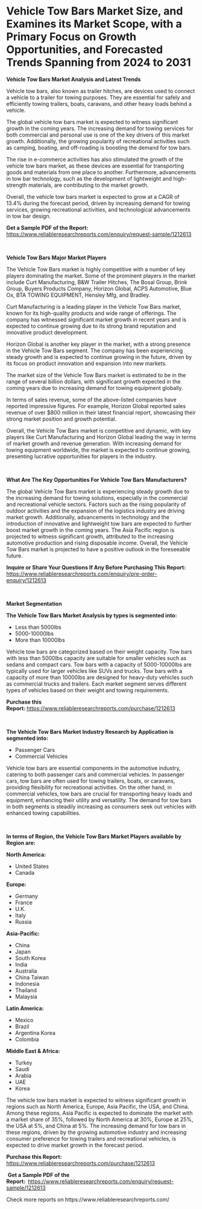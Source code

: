 <p><h1>Vehicle Tow Bars Market Size, and Examines its Market Scope, with a Primary Focus on Growth Opportunities, and Forecasted Trends Spanning from 2024 to 2031</h1></p><p><strong>Vehicle Tow Bars Market Analysis and Latest Trends</strong></p>
<p><p>Vehicle tow bars, also known as trailer hitches, are devices used to connect a vehicle to a trailer for towing purposes. They are essential for safely and efficiently towing trailers, boats, caravans, and other heavy loads behind a vehicle.</p><p>The global vehicle tow bars market is expected to witness significant growth in the coming years. The increasing demand for towing services for both commercial and personal use is one of the key drivers of this market growth. Additionally, the growing popularity of recreational activities such as camping, boating, and off-roading is boosting the demand for tow bars.</p><p>The rise in e-commerce activities has also stimulated the growth of the vehicle tow bars market, as these devices are essential for transporting goods and materials from one place to another. Furthermore, advancements in tow bar technology, such as the development of lightweight and high-strength materials, are contributing to the market growth.</p><p>Overall, the vehicle tow bars market is expected to grow at a CAGR of 13.4% during the forecast period, driven by increasing demand for towing services, growing recreational activities, and technological advancements in tow bar design.</p></p>
<p><strong>Get a Sample PDF of the Report:&nbsp;</strong> <a href="https://www.reliableresearchreports.com/enquiry/request-sample/1212613">https://www.reliableresearchreports.com/enquiry/request-sample/1212613</a></p>
<p>&nbsp;</p>
<p><strong>Vehicle Tow Bars Major Market Players</strong></p>
<p><p>The Vehicle Tow Bars market is highly competitive with a number of key players dominating the market. Some of the prominent players in the market include Curt Manufacturing, B&W Trailer Hitches, The Bosal Group, Brink Group, Buyers Products Company, Horizon Global, ACPS Automotive, Blue Ox, BTA TOWING EQUIPMENT, Hensley Mfg, and Bradley.</p><p>Curt Manufacturing is a leading player in the Vehicle Tow Bars market, known for its high-quality products and wide range of offerings. The company has witnessed significant market growth in recent years and is expected to continue growing due to its strong brand reputation and innovative product development.</p><p>Horizon Global is another key player in the market, with a strong presence in the Vehicle Tow Bars segment. The company has been experiencing steady growth and is expected to continue growing in the future, driven by its focus on product innovation and expansion into new markets.</p><p>The market size of the Vehicle Tow Bars market is estimated to be in the range of several billion dollars, with significant growth expected in the coming years due to increasing demand for towing equipment globally.</p><p>In terms of sales revenue, some of the above-listed companies have reported impressive figures. For example, Horizon Global reported sales revenue of over $800 million in their latest financial report, showcasing their strong market position and growth potential.</p><p>Overall, the Vehicle Tow Bars market is competitive and dynamic, with key players like Curt Manufacturing and Horizon Global leading the way in terms of market growth and revenue generation. With increasing demand for towing equipment worldwide, the market is expected to continue growing, presenting lucrative opportunities for players in the industry.</p></p>
<p>&nbsp;</p>
<p><strong>What Are The Key Opportunities For Vehicle Tow Bars Manufacturers?</strong></p>
<p><p>The global Vehicle Tow Bars market is experiencing steady growth due to the increasing demand for towing solutions, especially in the commercial and recreational vehicle sectors. Factors such as the rising popularity of outdoor activities and the expansion of the logistics industry are driving market growth. Additionally, advancements in technology and the introduction of innovative and lightweight tow bars are expected to further boost market growth in the coming years. The Asia Pacific region is projected to witness significant growth, attributed to the increasing automotive production and rising disposable income. Overall, the Vehicle Tow Bars market is projected to have a positive outlook in the foreseeable future.</p></p>
<p><strong>Inquire or Share Your Questions If Any Before Purchasing This Report:</strong> <a href="https://www.reliableresearchreports.com/enquiry/pre-order-enquiry/1212613">https://www.reliableresearchreports.com/enquiry/pre-order-enquiry/1212613</a></p>
<p>&nbsp;</p>
<p><strong>Market Segmentation</strong></p>
<p><strong>The Vehicle Tow Bars Market Analysis by types is segmented into:</strong></p>
<p><ul><li>Less than 5000lbs</li><li>5000-10000lbs</li><li>More than 10000lbs</li></ul></p>
<p><p>Vehicle tow bars are categorized based on their weight capacity. Tow bars with less than 5000lbs capacity are suitable for smaller vehicles such as sedans and compact cars. Tow bars with a capacity of 5000-10000lbs are typically used for larger vehicles like SUVs and trucks. Tow bars with a capacity of more than 10000lbs are designed for heavy-duty vehicles such as commercial trucks and trailers. Each market segment serves different types of vehicles based on their weight and towing requirements.</p></p>
<p><strong>Purchase this Report:&nbsp;</strong><a href="https://www.reliableresearchreports.com/purchase/1212613">https://www.reliableresearchreports.com/purchase/1212613</a></p>
<p>&nbsp;</p>
<p><strong>The Vehicle Tow Bars Market Industry Research by Application is segmented into:</strong></p>
<p><ul><li>Passenger Cars</li><li>Commercial Vehicles</li></ul></p>
<p><p>Vehicle tow bars are essential components in the automotive industry, catering to both passenger cars and commercial vehicles. In passenger cars, tow bars are often used for towing trailers, boats, or caravans, providing flexibility for recreational activities. On the other hand, in commercial vehicles, tow bars are crucial for transporting heavy loads and equipment, enhancing their utility and versatility. The demand for tow bars in both segments is steadily increasing as consumers seek out vehicles with enhanced towing capabilities.</p></p>
<p>&nbsp;</p>
<p><strong>In terms of Region, the Vehicle Tow Bars Market Players available by Region are:</strong></p>
<p>
    <p> <strong> North America: </strong>
        <ul>
            <li>United States</li>
            <li>Canada</li>
        </ul>
        </p> 
    <p> <strong> Europe: </strong>
        <ul>
            <li>Germany</li>
            <li>France</li>
            <li>U.K.</li>
            <li>Italy</li>
            <li>Russia</li>
        </ul>
        </p> 
    <p> <strong> Asia-Pacific: </strong>
        <ul>
            <li>China</li>
            <li>Japan</li>
            <li>South Korea</li>
            <li>India</li>
            <li>Australia</li>
            <li>China Taiwan</li>
            <li>Indonesia</li>
            <li>Thailand</li>
            <li>Malaysia</li>
        </ul>
        </p> 
    <p> <strong> Latin America: </strong>
        <ul>
            <li>Mexico</li>
            <li>Brazil</li>
            <li>Argentina Korea</li>
            <li>Colombia</li>
        </ul>
        </p> 
    <p> <strong> Middle East & Africa: </strong>
        <ul>
            <li>Turkey</li>
            <li>Saudi</li>
            <li>Arabia</li>
            <li>UAE</li>
            <li>Korea</li>
        </ul>
    </p>
    </p>
<p><p>The vehicle tow bars market is expected to witness significant growth in regions such as North America, Europe, Asia Pacific, the USA, and China. Among these regions, Asia Pacific is expected to dominate the market with a market share of 35%, followed by North America at 30%, Europe at 25%, the USA at 5%, and China at 5%. The increasing demand for tow bars in these regions, driven by the growing automotive industry and increasing consumer preference for towing trailers and recreational vehicles, is expected to drive market growth in the forecast period.</p></p>
<p><strong>Purchase this Report: </strong><a href="https://www.reliableresearchreports.com/purchase/1212613">https://www.reliableresearchreports.com/purchase/1212613</a></p>
<p>&nbsp;<strong>Get a Sample PDF of the Report:&nbsp;&nbsp;</strong><a href="https://www.reliableresearchreports.com/enquiry/request-sample/1212613">https://www.reliableresearchreports.com/enquiry/request-sample/1212613</a></p>
<p><strong></strong></p>
<p>Check more reports on https://www.reliableresearchreports.com/</p>
